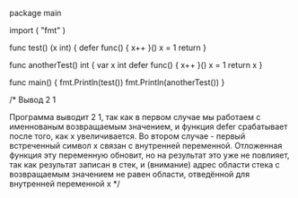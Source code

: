 package main

import (
	"fmt"
)

func test() (x int) {
	defer func() {
		x++
	}()
	x = 1
	return
}

func anotherTest() int {
	var x int
	defer func() {
		x++
	}()
	x = 1
	return x
}

func main() {
	fmt.Println(test())
	fmt.Println(anotherTest())
}

/* Вывод 2 1

Программа выводит 2 1, так как в первом случае мы работаем с именнованым возвращаемым значением,
и функция defer срабатывает после того, как x увеличивается.
Во втором случае - первый встреченный символ x связан с внутренней переменной.
Отложенная функция эту переменную обновит, но на результат это уже не повлияет, так как результат записан в стек,
и (внимание) адрес области стека с возвращаемым значением не равен области, отведённой для внутренней переменной x */
